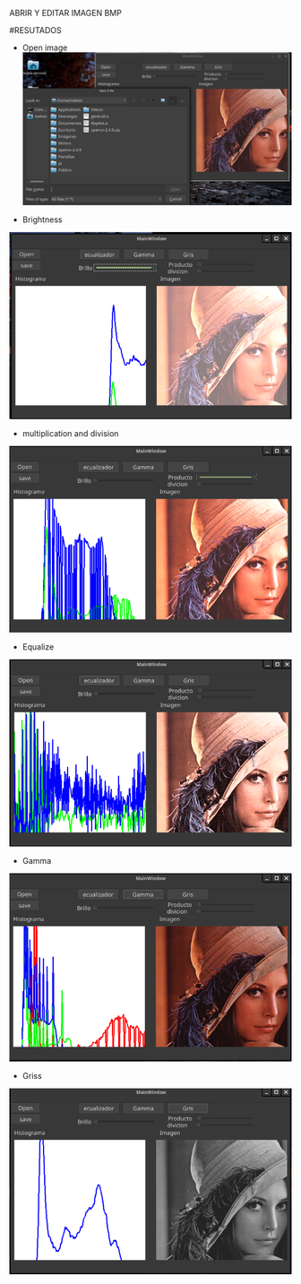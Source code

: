 ABRIR Y EDITAR IMAGEN BMP

#RESUTADOS
- Open image
![Screenshot](https://github.com/MelvinSalcedo/Topicos-Computacion-Gr-fica/blob/master/QTproyect%20Editor%20Imagenes/OpenImage.png)


- Brightness 

![Screenshot \n](https://github.com/MelvinSalcedo/Topicos-Computacion-Gr-fica/blob/master/QTproyect%20Editor%20Imagenes/brilloMaximo.png)

- multiplication and division

![Screenshot \n](https://github.com/MelvinSalcedo/Topicos-Computacion-Gr-fica/blob/master/QTproyect%20Editor%20Imagenes/dotAndDivide.png)

- Equalize

![Screenshot \n](https://github.com/MelvinSalcedo/Topicos-Computacion-Gr-fica/blob/master/QTproyect%20Editor%20Imagenes/ecualizador.png)

- Gamma

![Screenshot \n](https://github.com/MelvinSalcedo/Topicos-Computacion-Gr-fica/blob/master/QTproyect%20Editor%20Imagenes/gamma.png)


- Griss

![Screenshot \n](https://github.com/MelvinSalcedo/Topicos-Computacion-Gr-fica/blob/master/QTproyect%20Editor%20Imagenes/gris.png)
